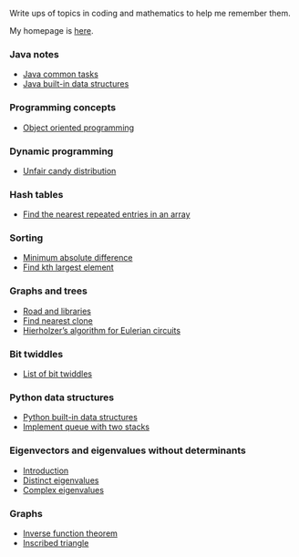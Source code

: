 Write ups of topics in coding and mathematics to help me remember them.

My homepage is [here](https://mwpb.uk).

### Java notes

<!-- * [Java initialisation shortcuts](java-init-shortcuts.md) -->
* [Java common tasks](java-common-tasks.md)
* [Java built-in data structures](java-data-structures.md)

### Programming concepts

* [Object oriented programming](object_oriented_programming.md)

### Dynamic programming

* [Unfair candy distribution](unfair_candy_distribution.md)

### Hash tables

* [Find the nearest repeated entries in an array](nearest_repeated_entries.md)

### Sorting

* [Minimum absolute difference](nearest_abs_difference.md)
* [Find kth largest element](find-kth-largest-element.md)

### Graphs and trees

* [Road and libraries](roads-and-libraries.md)
* [Find nearest clone](find-nearest-clone.md)
* [Hierholzer’s algorithm for Eulerian circuits](hierholzer.md)

### Bit twiddles

* [List of bit twiddles](list-bit-twiddles.md)

### Python data structures

* [Python built-in data structures](python-data-structures.md)
* [Implement queue with two stacks](q-with-two-stacks.md)

### Eigenvectors and eigenvalues without determinants

* [Introduction](introEigenvectors.md)
* [Distinct eigenvalues](distinctEigenvalues.md)
* [Complex eigenvalues](complexEigenvalues.md)

### Graphs

* [Inverse function theorem](inverse-function-theorem.html)
* [Inscribed triangle](inscribed.html)